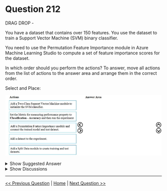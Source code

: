 # Question 212

DRAG DROP -

You have a dataset that contains over 150 features. You use the dataset to train a Support Vector Machine (SVM) binary classifier.

You need to use the Permutation Feature Importance module in Azure Machine Learning Studio to compute a set of feature importance scores for the dataset.

In which order should you perform the actions? To answer, move all actions from the list of actions to the answer area and arrange them in the correct order.

Select and Place:

![Question Image](images/q212_q_0018800001.png)

<details>
  <summary>Show Suggested Answer</summary>

  <img src="images/q212_ans_0_image606.png" alt="Answer Image"><br>

</details>

<details>
  <summary>Show Discussions</summary>

<blockquote><p><strong>slash_nyk</strong> <code>(Fri 16 Jul 2021 03:53)</code> - <em>Upvotes: 69</em></p><p>Solution is wrong. Add dataset, Add split, Add Two Class, Add Permutation, Set Accuracy</p></blockquote>
<blockquote><p><strong>hkay</strong> <code>(Fri 23 Jul 2021 06:31)</code> - <em>Upvotes: 24</em></p><p>According to the link https://gallery.azure.ai/Experiment/e2ccb5a5d9dc480489ba8ff0b7eb98ac correct answer - add data, split data, add two class, set accuracy, add permutation. You calculate the feature importance post you train your model and get the metrics.a</p></blockquote>
<blockquote><p><strong>thhvancouver</strong> <code>(Sat 31 Jul 2021 14:56)</code> - <em>Upvotes: 17</em></p><p>You can&#x27;t run the experiment before connect train and and test. Set accuracy has to be the last step</p></blockquote>
<blockquote><p><strong>hargur</strong> <code>(Wed 13 Oct 2021 04:30)</code> - <em>Upvotes: 3</em></p><p>Correct, The right answer is Add dataset, train test split, add two class, set accuracy and add permutation</p></blockquote>
<blockquote><p><strong>Arend78</strong> <code>(Mon 12 Dec 2022 13:18)</code> - <em>Upvotes: 4</em></p><p>Here&#x27;s the full text from the SVM example on https://gallery.azure.ai/Experiment/e2ccb5a5d9dc480489ba8ff0b7eb98ac:

Experiment Details
1.  Add the Adult Census Income Binary Classification dataset to your experiment.
2. Add a Split module to create a training and test datasets.
3. Add a Two-Class Support Vector Machine module to initialize the SVM classifier.
4. Add a Train Model module to train the classifier, and connect the SVM module to the left input port and the training dataset to the right input port. Using the column selector set the Label column to income.
4. Add a Permutation Feature Importance module and connect the trained model and the test dataset to the left and right input ports respectively. Set the Metric for measuring performance property to Classification - Accuracy.</p></blockquote>
<blockquote><p><strong>jl420</strong> <code>(Wed 13 Nov 2024 13:00)</code> - <em>Upvotes: 1</em></p><p>1) Add a dataset to the experiment.
2) Add a Split Data module to create training and test datasets.
3) Add a Two-Class Support Vector Machine module to initialize the SVM classifier.
4) Set the Metric for measuring performance property to Classification - Accuracy and then run the experiment.
5) Add a Permutation Feature Importance module and connect to the trained model and test dataset.</p></blockquote>
<blockquote><p><strong>evangelist</strong> <code>(Sun 02 Jun 2024 12:03)</code> - <em>Upvotes: 1</em></p><p>given answer is not correct:
Add a dataset to the experiment
Add a Split Data module to create training and test datasets
Add a Two-Class Support Vector Machine module to initialize the SVM classifier
Set the Metric for measuring performance property to Classification - Accuracy and then run the experiment
Add a Permutation Feature Importance module and connect the trained model and test dataset</p></blockquote>
<blockquote><p><strong>sl_mslconsulting</strong> <code>(Fri 17 May 2024 21:56)</code> - <em>Upvotes: 1</em></p><p>The provided answer is correct. Have a closer look at the doc provided:
1. Add the Permutation Feature Importance module to your experiment. 
....
5. For metric for measuring performance, select ...</p></blockquote>
<blockquote><p><strong>thea_ipynb69</strong> <code>(Sun 25 Feb 2024 22:04)</code> - <em>Upvotes: 2</em></p><p>Add a dataset to the experiment ➡️ Add a split data module to create training and test datasets ➡️ Add a two-class support vector machine module to initialize the SVM classifier ➡️ Set the metric for measuring performance property classification - accuracy and then run the experiment ➡️ Add a permutation feature importance module and connect the trained model and test dataset.</p></blockquote>
<blockquote><p><strong>phdykd</strong> <code>(Tue 18 Jul 2023 02:04)</code> - <em>Upvotes: 2</em></p><p>4-5-1-2-3</p></blockquote>
<blockquote><p><strong>fhlos</strong> <code>(Tue 27 Jun 2023 20:26)</code> - <em>Upvotes: 1</em></p><p>Incorrect solution.
Correct from ChatGPT is:
Add a dataset to the experiment.
Add a Split Data module to create training and test datasets.
Add a Two-Class Support Vector Machine module to initialize the SVM classifier.
Add a Permutation Feature Importance module and connect the trained model and test dataset.
Set the Metric for measuring performance property to &quot;Classification - Accuracy&quot; and then run the experiment.</p></blockquote>
<blockquote><p><strong>phdykd</strong> <code>(Wed 15 Feb 2023 20:20)</code> - <em>Upvotes: 1</em></p><p>4-5-1-3-2</p></blockquote>
<blockquote><p><strong>Edriv</strong> <code>(Sun 15 Jan 2023 20:49)</code> - <em>Upvotes: 2</em></p><p>https://learn.microsoft.com/en-us/azure/machine-learning/component-reference/permutation-feature-importance#how-to-use-permutation-feature-importance</p></blockquote>
<blockquote><p><strong>therealola</strong> <code>(Sat 18 Jun 2022 01:41)</code> - <em>Upvotes: 4</em></p><p>on exam 18-06-22</p></blockquote>
<blockquote><p><strong>ning</strong> <code>(Mon 23 May 2022 17:22)</code> - <em>Upvotes: 4</em></p><p>1. add dataset
2. split into train vs test
3. add model
4. connect everything
5. run experiment</p></blockquote>
<blockquote><p><strong>ning</strong> <code>(Wed 15 Jun 2022 11:54)</code> - <em>Upvotes: 2</em></p><p>On a second thought, you can add model anytime before step 4 ...
So cannot really tell which one is better ...
Either way is good from a practical view ...</p></blockquote>
<blockquote><p><strong>Tj87</strong> <code>(Mon 25 Apr 2022 01:40)</code> - <em>Upvotes: 3</em></p><p>There&#x27;s a similar example on this page that explains the order properly:
https://gallery.azure.ai/Experiment/e2ccb5a5d9dc480489ba8ff0b7eb98ac

1- Add the Adult Census Income Binary Classification dataset to your experiment.
2- Add a Split module to create training and test datasets.
3- Add a Two-Class Support Vector Machine module to initialize the SVM classifier.
4- Add a Train Model module to train the classifier, and connect the SVM module to the left input port and the training dataset to the right input port. Using the column selector set the Label column to income.
5- Add a Permutation Feature Importance module and connect the trained model and the test dataset to the left and right input ports respectively. Set the Metric for measuring 
6- performance property to Classification - Accuracy.

So the order seems to be, read data, split data, add Two-Class,  add Permutation, set Accuracy</p></blockquote>
<blockquote><p><strong>TheCyanideLancer</strong> <code>(Thu 13 Jan 2022 08:18)</code> - <em>Upvotes: 1</em></p><p>Solution appears to be correct as I tried it out in old ml studio, except that steps one and two can be reversed or be kept the as mentioned in the solution.</p></blockquote>
<blockquote><p><strong>dija123</strong> <code>(Mon 13 Dec 2021 17:29)</code> - <em>Upvotes: 1</em></p><p>Answer is correct,
Add Two Class, Add dataset, Add split, Add Permutation, Set Accuracy</p></blockquote>
<blockquote><p><strong>hargur</strong> <code>(Wed 20 Oct 2021 09:44)</code> - <em>Upvotes: 2</em></p><p>on 19Oct2021</p></blockquote>
<blockquote><p><strong>hkay</strong> <code>(Fri 23 Jul 2021 02:54)</code> - <em>Upvotes: 3</em></p><p>But according to this link https://docs.microsoft.com/en-us/azure/machine-learning/studio-module-reference/two-class-support-vector-machine, given answer is correct. Still confused because both the methods works fine, either you drag &amp; drop Add two class or add dataset first.</p></blockquote>
<blockquote><p><strong>santhoshgoku</strong> <code>(Sat 28 Aug 2021 14:53)</code> - <em>Upvotes: 3</em></p><p>Both would work since they would be in parallel in the designer view</p></blockquote>
<blockquote><p><strong>Tj87</strong> <code>(Mon 25 Apr 2022 01:32)</code> - <em>Upvotes: 1</em></p><p>Another link in the URL you shared shows the Two class is added after reading data and splitting it. https://gallery.azure.ai/Experiment/1cd3b4b943484e3ca27eebedacdd6da6</p></blockquote>

</details>

---

[<< Previous Question](question_211.md) | [Home](/index.md) | [Next Question >>](question_213.md)
